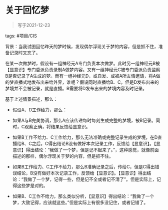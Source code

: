 # 关于回忆梦

> 写于2021-12-23

tags: #项目/CIS 


背景：当我试图回忆昨天的梦时候，发现偶尔浮现关于梦的内容，但是抓不住，准备记录时又忘了。

  

  

在某一次做梦时，假设有一组神经元A专门负责本次做梦。此时另一组神经元B被【显意识】专门委派负责录制A做梦内容。又有一组神经元C被专门委派负责监察B是否记录了A生成的梦。而有一组神经元D，或自发、或被A所友情邀请，将A做的梦直播式地发布出来给外界，谁呢？假设同时直播给B、C。但是D发布出来的梦境并不会被记录，就是直播。B需要将D发布出来的梦境内容及时记录。

  

基于上述情景描述，那么：

-   假设A、D工作给力，那么：

-   如果A与B完美协调，那么A应该传递每时每刻生成完整的梦境，被B记录。同时，C观察正确，将结果反馈给显意识。
-   如果B工作不给力、C工作给力，那么无法准确或完整记录生成的梦境，在D直播给B、C之后，C得出结论B没有做好本次记录工作，反馈给【显意识】。【显意识】得出结论：“我做了一个梦，但是记不起来了。”，这种感觉，就像前面描述的那样，偶尔浮现关于梦的内容，但是抓不住。
-   如果B工作给力、C工作不给力，那么B准确记录之后，传给C，但是C得出错误结论，B没有做好本次记录工作，反馈给【显意识】。【显意识】得出结论：“我做了一个梦，记得一些，但是记不全或者记不清了”。但是实际上，记得这些梦是对的。
-   如果B、C工作不给力，那么类似分析，【显意识】得出结论：“我做了一个梦，大致记得，应该就这些。”但是实际上有很多没记住，或者记错了。